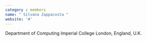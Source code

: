 ```yaml
---
category : members
name: " Silvana Zappacosta " 
website: '#'
---
```

Department of Computing
Imperial College
London, England, U.K.

